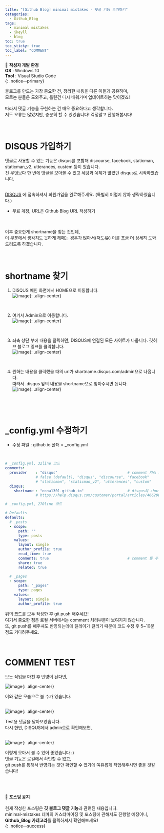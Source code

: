 ```yaml
---
title: "[Github Blog] minimal mistakes - 댓글 기능 추가하기"
categories:
  - Github_Blog
tags:
  - minimal mistakes
  - jkeyll
  - blog
toc: true
toc_sticky: true
toc_label: "COMMENT"
---
```


📌 **작성자 개발 환경** <br>
**OS** : Windows 10<br>
**Tool** : Visual Studio Code<br>
{: .notice--primary}

블로그를 만드는 가장 중요한 건, 정리한 내용을 다른 이들과 공유하며,<br>
모르는 분들은 도와주고, 틀린건 다시 배워가며 업데이트하는 맛이겠죠!<br>
<br>
따라서 댓글 기능을 구현하는 건 매우 중요하다고 생각합니다.<br>
저도 오류는 많았지만, 충분히 할 수 있었습니다! 걱정말고 진행해봅시다!<br>
<br>
<br>

# DISQUS 가입하기

댓글로 사용할 수 있는 기능은 disqus를 포함해 discourse, facebook, staticman, staticman_v2, utterances, custem 등이 있습니다.<br>
전 무엇보다 한 번에 댓글을 모아볼 수 있고 세팅과 예제가 많았던 disqus로 시작하였습니다.<br>
<br>

[DISQUS](https://disqus.com/) 에 접속하셔서 회원가입을 완료해주세요. (특별히 어렵지 않아 생략하였습니다.)<br>
- 무료 계정, URL은 Github Blog URL 작성하기
<br>
<br>
이후 중요한게 shortname을 찾는 것인데,<br>
이 부분에서 생각치도 못하게 헤매는 경우가 많아서(저도😂)
이를 조금 더 상세히 도와드리도록 하겠습니다.<br>
<br>
<br>

# shortname 찾기

1) DISQUS 메인 화면에서 HOME으로 이동합니다.<br>
![image](https://user-images.githubusercontent.com/45550607/102243641-be68e600-3f3e-11eb-968c-8f4466afa56b.png){: .align-center}
<br>

2) 여기서 Admin으로 이동합니다.<br>
![image](https://user-images.githubusercontent.com/45550607/102243644-c032a980-3f3e-11eb-9eed-b3fc03d3259d.png){: .align-center}
<br>

3) 좌측 상단 부에 내용을 클릭하면, DISQUS에 연결된 모든 사이트가 나옵니다. 깃허브 블로그 링크를 클릭합니다.<br>
![image](https://user-images.githubusercontent.com/45550607/102243659-c32d9a00-3f3e-11eb-84be-345bdade2ea7.png){: .align-center}
<br>

4) 원하는 내용을 클릭했을 때의 url가 shartname.disqus.com/admin으로 나옵니다.<br>
   따라서 .disqus 앞의 내용을 shortname으로 찾아주시면 됩니다.<br>
![image](https://user-images.githubusercontent.com/45550607/102243681-c759b780-3f3e-11eb-84ce-37d3d757a7d2.png){: .align-center}
<br>
<br>
<br>

# _config.yml 수정하기

- 수정 파일 : github.io 폴더 > _config.yml
<br>

```yml
# _config.yml, 32line 코드
comments:
  provider    : "disqus"                                # comment 처리 사이트 명칭 기재
              # false (default), "disqus", "discourse", "facebook"
              # "staticman", "staticman_v2", "utterances", "custom"
  disqus:
    shortname : "eona1301-github-io"                    # disqus의 shortname 기재
              # https://help.disqus.com/customer/portal/articles/466208-what-s-a-shortname-
```

```yml
# _config.yml, 270line 코드

# Defaults
defaults:
  # _posts
  - scope:
      path: ""
      type: posts
    values:
      layout: single
      author_profile: true
      read_time: true
      comments: true                                    # comment 를 주석 해지 후 true로 수정하기
      share: true
      related: true
  
  # _pages
  - scope:
      path: "_pages"
      type: pages
    values:
      layout: single
      author_profile: true
```

위의 코드를 모두 작성한 후 git push 해주세요!<br>
여기서 중요한 점은 로컬 서버에서는 comment 처리부분이 보여지지 않습니다.<br>
또, git push를 해주셔도 반영되는데에 딜레이가 걸리기 때문에 코드 수정 후 5~10분 정도 기다려주세요.<br>
<br>
<br>

# COMMENT TEST

모든 작업을 마친 후 반영이 된다면,<br>

![image](https://user-images.githubusercontent.com/45550607/102245006-5e733f00-3f40-11eb-9afe-6837da200d17.png){: .align-center}

이와 같은 모습으로 볼 수가 있습니다.<br>
<br>

![image](https://user-images.githubusercontent.com/45550607/102245300-b8740480-3f40-11eb-9bdf-098dc3118562.png){: .align-center}

Test용 댓글을 달아보았습니다.<br>
다시 한번, DISQUS에서 admin으로 확인해보면,<br>
<br>

![image](https://user-images.githubusercontent.com/45550607/102245479-f6712880-3f40-11eb-8b76-a2103d707425.png){: .align-center}

이렇게 모아서 볼 수 있어 좋았습니다 :)<br>
댓글 기능은 로컬에서 확인할 수 없고,<br>
git push를 통해서 반영되는 것만 확인할 수 있기에 여유롭게 작업해주시면 좋을 것같습니다!<br>
<br>
<br>
<br>

🔔 **포스팅 공지** <br><br>
현재 작성한 포스팅은 **깃 블로그 댓글 기능**과 관련된 내용입니다.<br>
minimal-mistakes 테마의 커스터마이징 및 포스팅에 관해서도 진행할 예정이니, 
**Github_Blog 카테고리**를 클릭하셔서 확인해보세요!<br>
{: .notice--success}